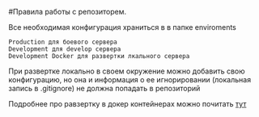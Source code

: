 #Правила работы с репозиторем.

Все необходимая конфигурация храниться в в папке enviroments
~~~
Production для боевого сервера
Development для develop сервера
Development Docker для развертки лкального сервера
~~~

При развертке локально в своем окружение можно добавить свою конфигурацию, но она и информация о ее игнорировании (локальная запись в .gitignore) не должна попадать в репозиторий

Подробнее про равзертку в докер контейнерах можно почитать [тут](server/README.md)
